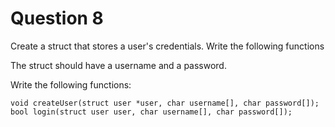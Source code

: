 # Question 8

Create a struct that stores a user's credentials. Write the following functions

The struct should have a username and a password.

Write the following functions:

    void createUser(struct user *user, char username[], char password[]);
    bool login(struct user user, char username[], char password[]);
